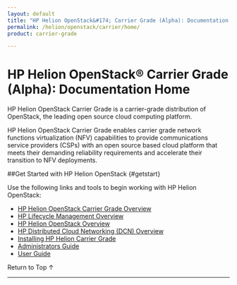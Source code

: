 ```yaml
---
layout: default
title: "HP Helion OpenStack&#174; Carrier Grade (Alpha): Documentation Home"
permalink: /helion/openstack/carrier/home/
product: carrier-grade

---
```

<!--UNDER REVISION-->


<script>

function PageRefresh {
onLoad="window.refresh"
}

PageRefresh();

</script>

# HP Helion OpenStack&#174; Carrier Grade (Alpha): Documentation Home

<!-- From HP/WR OpenStack Summit press release  http://www.windriver.com/news/press/pr.html?ID=13261-->

HP Helion OpenStack Carrier Grade is a carrier-grade distribution of OpenStack, the leading open source cloud computing platform. 

HP Helion OpenStack Carrier Grade enables carrier grade network functions virtualization (NFV) capabilities to provide communications service providers (CSPs) with an open source based cloud platform that meets their demanding reliability requirements and accelerate their transition to NFV deployments. 

##Get Started with HP Helion OpenStack {#getstart}

Use the following links and tools to begin working with HP Helion OpenStack:

* [HP Helion OpenStack Carrier Grade Overview](/helion/openstack/carrier/overview/)
* [HP Lifecycle Management Overview](/helion/openstack/carrier/hlm/overview/)
* [HP Helion OpenStack Overview](/helion/openstack/carrier/helion/overview/)
* [HP Distributed Cloud Networking (DCN) Overview](/helion/openstack/carrier/dcn/overview/)
* [Installing HP Helion Carrier Grade](/helion/openstack/carrier/install/bm/overview/)
* [Administrators Guide](/helion/openstack/carrier/admin/)
* [User Guide](/helion/commercial/carrier/dashboard/managing/)

<!-- Hide for alpha * [HP Helion OpenStack Carrier Grade WindRiver Integration Overview](/helion/openstack/carrier/wr/overview/) -->



<a href="#top" style="padding:14px 0px 14px 0px; text-decoration: none;"> Return to Top &#8593; </a>

----
